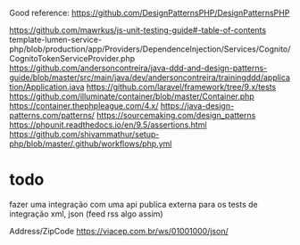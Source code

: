Good reference:
https://github.com/DesignPatternsPHP/DesignPatternsPHP


https://github.com/mawrkus/js-unit-testing-guide#-table-of-contents
template-lumen-service-php/blob/production/app/Providers/DependenceInjection/Services/Cognito/CognitoTokenServiceProvider.php
https://github.com/andersoncontreira/java-ddd-and-design-patterns-guide/blob/master/src/main/java/dev/andersoncontreira/trainingddd/application/Application.java
https://github.com/laravel/framework/tree/9.x/tests
https://github.com/illuminate/container/blob/master/Container.php
https://container.thephpleague.com/4.x/
https://java-design-patterns.com/patterns/
https://sourcemaking.com/design_patterns
https://phpunit.readthedocs.io/en/9.5/assertions.html
https://github.com/shivammathur/setup-php/blob/master/.github/workflows/php.yml


# todo 
fazer uma integração com uma api publica externa para os tests de integração
xml, json (feed rss algo assim)

Address/ZipCode
https://viacep.com.br/ws/01001000/json/


